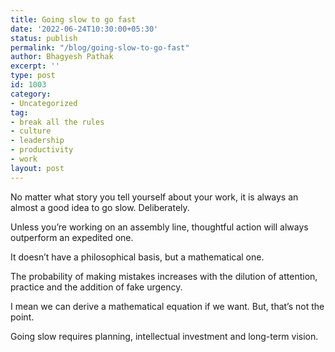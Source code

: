 ```yaml
---
title: Going slow to go fast
date: '2022-06-24T10:30:00+05:30'
status: publish
permalink: "/blog/going-slow-to-go-fast"
author: Bhagyesh Pathak
excerpt: ''
type: post
id: 1003
category:
- Uncategorized
tag:
- break all the rules
- culture
- leadership
- productivity
- work
layout: post
---
```


No matter what story you tell yourself about your work, it is always an almost a good idea to go slow. Deliberately.

Unless you’re working on an assembly line, thoughtful action will always outperform an expedited one.

It doesn’t have a philosophical basis, but a mathematical one.

The probability of making mistakes increases with the dilution of attention, practice and the addition of fake urgency.

I mean we can derive a mathematical equation if we want. But, that’s not the point.

Going slow requires planning, intellectual investment and long-term vision.